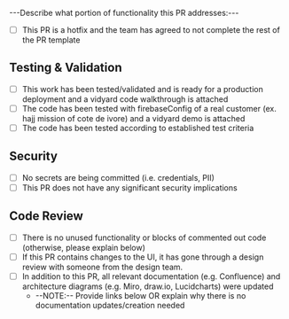 ---Describe what portion of functionality this PR addresses:---

- [ ] This PR is a hotfix and the team has agreed to not complete the rest of the PR template

## Testing & Validation

- [ ] This work has been tested/validated and is ready for a production deployment and a vidyard code walkthrough is attached
- [ ] The code has been tested with firebaseConfig of a real customer (ex. hajj mission of cote de ivore) and a vidyard demo is attached
- [ ] The code has been tested according to established test criteria

## Security

- [ ] No secrets are being committed (i.e. credentials, PII)
- [ ] This PR does not have any significant security implications

## Code Review

- [ ] There is no unused functionality or blocks of commented out code (otherwise, please explain below)
- [ ] If this PR contains changes to the UI, it has gone through a design review with someone from the design team.
- [ ] In addition to this PR, all relevant documentation (e.g. Confluence) and architecture diagrams (e.g. Miro, draw.io, Lucidcharts) were updated
  - --NOTE:-- Provide links below OR explain why there is no documentation updates/creation needed
